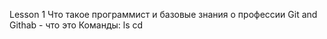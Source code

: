 Lesson 1
Что такое программист и базовые знания о профессии 
Git and Githab - что это
Команды:
ls
cd
